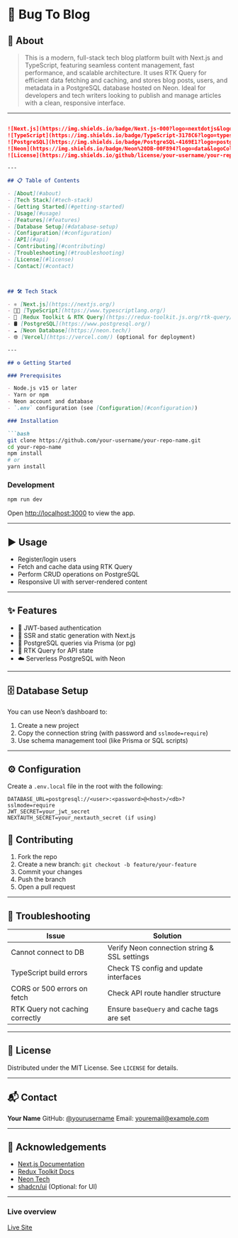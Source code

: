 
# 🚀 Bug To Blog


## 🧠 About
>This is a modern, full-stack tech blog platform built with Next.js and TypeScript, featuring seamless content management, fast performance, and scalable architecture. It uses RTK Query for efficient data fetching and caching, and stores blog posts, users, and metadata in a PostgreSQL database hosted on Neon. Ideal for developers and tech writers looking to publish and manage articles with a clean, responsive interface.



---



````markdown

![Next.js](https://img.shields.io/badge/Next.js-000?logo=nextdotjs&logoColor=white)
![TypeScript](https://img.shields.io/badge/TypeScript-3178C6?logo=typescript&logoColor=white)
![PostgreSQL](https://img.shields.io/badge/PostgreSQL-4169E1?logo=postgresql&logoColor=white)
![Neon](https://img.shields.io/badge/Neon%20DB-00F894?logo=data&logoColor=white)
![License](https://img.shields.io/github/license/your-username/your-repo-name)

---

## 📋 Table of Contents

- [About](#about)
- [Tech Stack](#tech-stack)
- [Getting Started](#getting-started)
- [Usage](#usage)
- [Features](#features)
- [Database Setup](#database-setup)
- [Configuration](#configuration)
- [API](#api)
- [Contributing](#contributing)
- [Troubleshooting](#troubleshooting)
- [License](#license)
- [Contact](#contact)



## 🛠 Tech Stack

- ⚛️ [Next.js](https://nextjs.org/)
- 🧑‍💻 [TypeScript](https://www.typescriptlang.org/)
- 🔄 [Redux Toolkit & RTK Query](https://redux-toolkit.js.org/rtk-query/overview)
- 🛢 [PostgreSQL](https://www.postgresql.org/)
- ☁️ [Neon Database](https://neon.tech/)
- 🌐 [Vercel](https://vercel.com/) (optional for deployment)

---

## ⚙️ Getting Started

### Prerequisites

- Node.js v15 or later
- Yarn or npm
- Neon account and database
- `.env` configuration (see [Configuration](#configuration))

### Installation

```bash
git clone https://github.com/your-username/your-repo-name.git
cd your-repo-name
npm install
# or
yarn install
````

### Development

```bash
npm run dev
```

Open [http://localhost:3000](http://localhost:3000) to view the app.

---

## ▶️ Usage

* Register/login users
* Fetch and cache data using RTK Query
* Perform CRUD operations on PostgreSQL
* Responsive UI with server-rendered content

---

## ✨ Features

* 🔐 JWT-based authentication
* 🚀 SSR and static generation with Next.js
* 💾 PostgreSQL queries via Prisma (or pg)
* 📡 RTK Query for API state
* ☁️ Serverless PostgreSQL with Neon

---

## 🗄️ Database Setup

You can use Neon’s dashboard to:

1. Create a new project
2. Copy the connection string (with password and `sslmode=require`)
3. Use schema management tool (like Prisma or SQL scripts)

---

## ⚙️ Configuration

Create a `.env.local` file in the root with the following:

```env
DATABASE_URL=postgresql://<user>:<password>@<host>/<db>?sslmode=require
JWT_SECRET=your_jwt_secret
NEXTAUTH_SECRET=your_nextauth_secret (if using)
```



## 🤝 Contributing

1. Fork the repo
2. Create a new branch: `git checkout -b feature/your-feature`
3. Commit your changes
4. Push the branch
5. Open a pull request

---

## 🧪 Troubleshooting

| Issue                           | Solution                                     |
| ------------------------------- | -------------------------------------------- |
| Cannot connect to DB            | Verify Neon connection string & SSL settings |
| TypeScript build errors         | Check TS config and update interfaces        |
| CORS or 500 errors on fetch     | Check API route handler structure            |
| RTK Query not caching correctly | Ensure `baseQuery` and cache tags are set    |

---

## 📄 License

Distributed under the MIT License. See `LICENSE` for details.

---

## 📬 Contact

**Your Name**
GitHub: [@yourusername](https://github.com/yourusername)
Email: [youremail@example.com](mailto:youremail@example.com)

---

## 🙏 Acknowledgements

* [Next.js Documentation](https://nextjs.org/docs)
* [Redux Toolkit Docs](https://redux-toolkit.js.org/)
* [Neon Tech](https://neon.tech/)
* [shadcn/ui](https://ui.shadcn.dev/) (Optional: for UI)

---
### Live overview

[Live Site](https://bug-to-blog.vercel.app/blog/feed/1)

